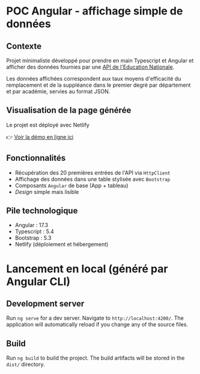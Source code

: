 # POC Angular - affichage simple de données

## Contexte

Projet minimaliste développé pour prendre en main Typescript et Angular et afficher des données fournies par une [API de l'Education Nationale](https://data.education.gouv.fr/api/explore/v2.1/catalog/datasets/fr-en-remplacement-premier-degre/records?limit=20).

Les données affichées correspondent aux taux moyens d'efficacité du remplacement et de la suppléance dans le premier degré par département et par académie, servies au format JSON.

## Visualisation de la page générée

Le projet est déployé avec Netlify 

👉 [Voir la démo en ligne ici](https://poc-projet-angular-en.netlify.app/)

## Fonctionnalités

- Récupération des 20 premières entrées de l'API via `HttpClient`
- Affichage des données dans une table stylisée avec `Bootstrap`
- Composants `Angular` de base (App + tableau)
- *Design* simple mais lisible

## Pile technologique

- Angular : 17.3
- Typescript : 5.4
- Bootstrap : 5.3
- Netlify (déploiement et hébergement)

# Lancement en local (généré par Angular CLI)

## Development server

Run `ng serve` for a dev server. Navigate to `http://localhost:4200/`. The application will automatically reload if you change any of the source files.

## Build

Run `ng build` to build the project. The build artifacts will be stored in the `dist/` directory.
